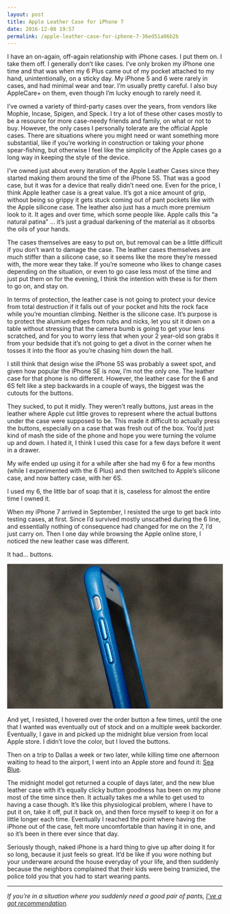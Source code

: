 ```yaml
---
layout: post
title: Apple Leather Case for iPhone 7
date: 2016-12-08 19:57
permalink: /apple-leather-case-for-iphone-7-36ed51a06b2b
---
```


I have an on-again, off-again relationship with iPhone cases. I put them on. I take them off. I generally don’t like cases. I’ve only broken my iPhone one time and that was when my 6 Plus came out of my pocket attached to my hand, unintentionally, on a sticky day. My iPhone 5 and 6 were rarely in cases, and had minimal wear and tear. I’m usually pretty careful. I also buy AppleCare+ on them, even though I’m lucky enough to rarely need it.

<!--more-->

I’ve owned a variety of third-party cases over the years, from vendors like Mophie, Incase, Spigen, and Speck. I try a lot of these other cases mostly to be a resource for more case-needy friends and family, on what or not to buy. However, the only cases I personally tolerate are the official Apple cases. There are situations where you might need or want something more substantial, like if you’re working in construction or taking your phone spear-fishing, but otherwise I feel like the simplicity of the Apple cases go a long way in keeping the style of the device.

I’ve owned just about every iteration of the Apple Leather Cases since they started making them around the time of the iPhone 5S. That was a good case, but it was for a device that really didn’t need one. Even for the price, I think Apple leather case is a great value. It’s got a nice amount of grip, without being so grippy it gets stuck coming out of pant pockets like with the Apple silicone case. The leather also just has a much more premium look to it. It ages and over time, which some people like. Apple calls this “a natural patina” … it’s just a gradual darkening of the material as it obsorbs the oils of your hands.

The cases themselves are easy to put on, but removal can be a little difficult if you don’t want to damage the case. The leather cases themselves are much stiffer than a silicone case, so it seems like the more they’re messed with, the more wear they take. If you’re someone who likes to change cases depending on the situation, or even to go case less most of the time and just put them on for the evening, I think the intention with these is for them to go on, and stay on.

In terms of protection, the leather case is not going to protect your device from total destruction if it falls out of your pocket and hits the rock face while you’re mountian climbing. Neither is the silicone case. It’s purpose is to protect the alumium edges from rubs and nicks, let you sit it down on a table without stressing that the camera bumb is going to get your lens scratched, and for you to worry less that when your 2 year-old son grabs it from your bedside that it’s not going to get a divot in the corner when he tosses it into the floor as you’re chasing him down the hall.

I still think that design wise the iPhone 5S was probably a sweet spot, and given how popular the iPhone SE is now, I’m not the only one. The leather case for that phone is no different. However, the leather case for the 6 and 6S felt like a step backwards in a couple of ways, the biggest was the cutouts for the buttons.

They sucked, to put it midly. They weren’t really buttons, just areas in the leather where Apple cut little groves to represent where the actual buttons under the case were supposed to be. This made it difficult to actually press the buttons, especially on a case that was fresh out of the box. You’d just kind of mash the side of the phone and hope you were turning the volume up and down. I hated it, I think I used this case for a few days before it went in a drawer.

My wife ended up using it for a while after she had my 6 for a few months (while I experimented with the 6 Plus) and then switched to Apple’s silicone case, and now battery case, with her 6S.

I used my 6, the little bar of soap that it is, caseless for almost the entire time I owned it.

When my iPhone 7 arrived in September, I resisted the urge to get back into testing cases, at first. Since I’d survived mostly unscathed during the 6 line, and essentially nothing of consequence had changed for me on the 7, I’d just carry on. Then I one day while browsing the Apple online store, I noticed the new leather case was different.

It had… buttons.

![Actual metal buttons](/images/660ed-1ra6b64itpn2ifsp_nhfyvq.jpeg)

And yet, I resisted, I hovered over the order button a few times, until the one that I wanted was eventually out of stock and on a multiple week backorder. Eventually, I gave in and picked up the midnight blue version from local Apple store. I didn’t love the color, but I loved the buttons.

Then on a trip to Dallas a week or two later, while killing time one afternoon waiting to head to the airport, I went into an Apple store and found it: [Sea Blue](http://www.apple.com/shop/favoriteProduct/MMY42ZM/A/iphone-7-leather-case-sea-blue).

The midnight model got returned a couple of days later, and the new blue leather case with it’s equally clicky button goodness has been on my phone most of the time since then. It actually takes me a while to get used to having a case though. It’s like this physiological problem, where I have to put it on, take it off, put it back on, and then force myself to keep it on for a little longer each time. Eventually I reached the point where having the iPhone out of the case, felt more uncomfortable than having it in one, and so it’s been in there ever since that day.

Seriously though, naked iPhone is a hard thing to give up after doing it for so long, because it just feels so great. It’d be like if you wore nothing but your underware around the house everyday of your life, and then suddenly because the neighbors complained that their kids were being tramizied, the police told you that you had to start wearing pants.

* * *

_If you’re in a situation where you suddenly need a good pair of pants,_ [_I’ve a got recommendation_](https://vmstan.com/this-is-a-post-about-my-pants-a0995c621d84#.jfzy5vcpp)_._
